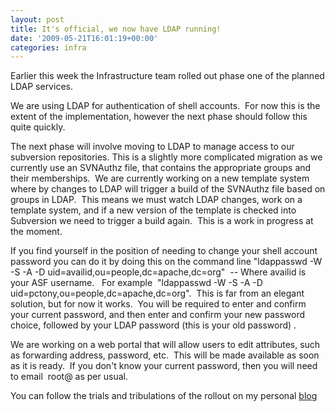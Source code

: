 ```yaml
---
layout: post
title: It's official, we now have LDAP running!
date: '2009-05-21T16:01:19+00:00'
categories: infra
---
```

<p>Earlier this week the Infrastructure team rolled out phase one of the planned LDAP services. &nbsp;</p><p>We are using LDAP for authentication of shell accounts. &nbsp;For now this is the extent of the implementation, however the next phase should follow this quite quickly. </p><p>The next phase will involve moving to LDAP to manage access to our subversion repositories. This is a slightly more complicated migration as we currently use an SVNAuthz file, that contains the appropriate groups and their memberships. &nbsp;We are currently working on a new template system where by changes to LDAP will trigger a build of the SVNAuthz file based on groups in LDAP. &nbsp;This means we must watch LDAP changes, work on a template system, and if a new version of the template is checked into Subversion we need to trigger a build again. &nbsp;This is a work in progress at the moment.&nbsp;</p><p>If you find yourself in the position of needing to change your shell account password you can do it by doing this on the command line &quot;ldappasswd -W -S -A -D uid=availid,ou=people,dc=apache,dc=org&quot; &nbsp;-- Where availid is your ASF username. &nbsp; For example &nbsp;&quot;ldappasswd -W -S -A -D uid=pctony,ou=people,dc=apache,dc=org&quot;. &nbsp;This is far from an elegant solution, but for now it works. &nbsp;You will be required to enter and confirm your current password, and then enter and confirm your new password choice, followed by your LDAP password (this is your old password) .</p><p>We are working on a web portal that will allow users to edit attributes, such as forwarding address, password, etc. &nbsp;This will be made available as soon as it is ready. &nbsp;If you don't know your current password, then you will need to email &nbsp;root@ as per usual.&nbsp;</p><p>You can follow the trials and tribulations of the rollout on my personal <a href="http://blog.pc-tony.com">blog</a> &nbsp;</p>
